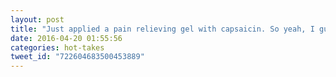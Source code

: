 ```yaml
---
layout: post
title: "Just applied a pain relieving gel with capsaicin. So yeah, I guess you could say I'm hot stuff. But seriously, it burns. Send help."
date: 2016-04-20 01:55:56
categories: hot-takes
tweet_id: "722604683500453889"
---
```



<!-- Original tweet: https://twitter.com/i/status/722604683500453889 -->